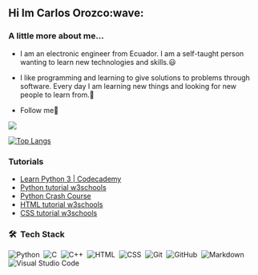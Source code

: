  <h2>Hi Im Carlos Orozco:wave:</h2>
 
 
### A little more about me...

- I am an electronic engineer from Ecuador. I am a self-taught person wanting to learn new technologies and skills.:smiley:

- I like programming and learning to give solutions to problems through software. Every day I am learning new things and looking for new people to learn from.:cowboy_hat_face:

- Follow me🙏

<img src="https://github-readme-stats.vercel.app/api?username=corozco6489&hide_border=true&show_icons=true&icon_color=79ff97&text_color=9f9f9f&bg_color=151515">


[![Top Langs](https://github-readme-stats.vercel.app/api/top-langs/?username=corozco6489&hide_border=true&show_color=79ff97&text_color=9f9f9f&bg_color=151515)](https://github.com/corozco6489/github-readme-stats)

### Tutorials

- [Learn Python 3 | Codecademy](https://yodach96.github.io/Codecademy/Learn_Python_3)
- [Python tutorial w3schools](https://www.w3schools.com/python/default.asp)
- [Python Crash Course](https://www.amazon.de/Python-Crash-Course-Hands-Project-Based/dp/1593276036)
- [HTML tutorial w3schools](https://www.w3schools.com/html/default.asp)
- [CSS tutorial w3schools](https://www.w3schools.com/css/default.asp)


### 🛠 &nbsp;Tech Stack

![Python](https://img.shields.io/badge/-Python-05122A?style=flat&logo=python)&nbsp;
![C](https://img.shields.io/badge/-C-05122A?style=flat&logo=C&logoColor=A8B9CC)&nbsp;
![C++](https://img.shields.io/badge/-C++-05122A?style=flat&logo=C%2B%2B&logoColor=00599C)&nbsp;
![HTML](https://img.shields.io/badge/-HTML-05122A?style=flat&logo=HTML5)&nbsp;
![CSS](https://img.shields.io/badge/-CSS-05122A?style=flat&logo=CSS3&logoColor=1572B6)&nbsp;
![Git](https://img.shields.io/badge/-Git-05122A?style=flat&logo=git)&nbsp;
![GitHub](https://img.shields.io/badge/-GitHub-05122A?style=flat&logo=github)&nbsp;
![Markdown](https://img.shields.io/badge/-Markdown-05122A?style=flat&logo=markdown)
![Visual Studio Code](https://img.shields.io/badge/-Visual%20Studio%20Code-05122A?style=flat&logo=visual-studio-code&logoColor=007ACC)&nbsp;




